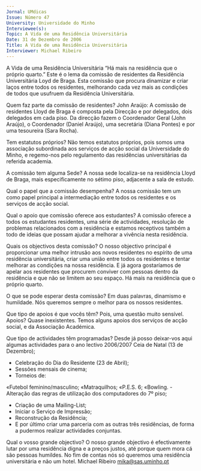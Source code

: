 ```yaml
---
Jornal: UMdicas
Issue: Número 47
University: Universidade do Minho
Interviewee(s): 
Topic: A Vida de uma Residência Universitária
Date: 31 de Dezembro de 2006
Title: A Vida de uma Residência Universitária
Interviewer: Michael Ribeiro
---
```


A Vida de uma Residência Universitária
“Há mais na residência que o próprio quarto.” Este é o lema da comissão de residentes da Residência
Universitária Loyd de Braga. Esta comissão que procura dinamizar e criar laços entre todos os residentes,
melhorando cada vez mais as condições de todos que usufruem da Residência Universitária.

Quem faz parte da comissão de
residentes?
John Araújo: A comissão de residentes Lloyd
de Braga é composta pela Direcção e por
delegados, dois delegados em cada piso. Da
direcção fazem o Coordenador Geral (John
Araújo), o Coordenador (Daniel Araújo), uma
secretária (Diana Pontes) e por uma
tesoureira (Sara Rocha).

Tem estatutos próprios?
Não temos estatutos próprios, pois somos
uma associação subordinada aos serviços de
acção social da Universidade do Minho, e
regemo-nos pelo regulamento das
residências universitárias da referida
academia.

A comissão tem alguma Sede?
A nossa sede localiza-se na residência Lloyd
de Braga, mais especificamente no sétimo
piso, adjacente a sala de estudo.

Qual o papel que a comissão
desempenha?
A nossa comissão tem um como papel
principal a intermediação entre todos os
residentes e os serviços de acção social.

Qual o apoio que comissão oferece aos
estudantes?
A comissão oferece a todos os estudantes
residentes, uma série de actividades,
resolução de problemas relacionados com a
residência e estamos receptivos também a
todo de ideias que possam ajudar a melhorar
a vivência nesta residência.

Quais os objectivos desta comissão?
O nosso objectivo principal é proporcionar
uma melhor intrusão aos novos residentes no
espírito de uma residência universitária, criar
uma união entre todos os residentes e tentar
melhorar as condições na nossa residência. E
já agora gostaríamos de apelar aos
residentes que procurem conviver com
pessoas dentro da residência e que não se
limitem ao seu espaço. Há mais na residência
que o próprio quarto.

O que se pode esperar desta comissão?
Em duas palavras, dinamismo e humildade.
Nós queremos sempre o melhor para os
nossos residentes.

Que tipo de apoios é que vocês têm?
Pois, uma questão muito sensível. Apoios?
Quase inexistentes. Temos alguns apoios dos
serviços de acção social, e da Associação
Académica.

Que tipo de actividades têm
programadas?
Desde já posso deixar-vos aqui algumas
actividades para o ano lectivo 2006/2007 Ceia de Natal (13 de Dezembro);
- Celebração do Dia do Residente (23 de
Abril);
- Sessões mensais de cinema;
- Torneios de:

«Futebol feminino/masculino;
«Matraquilhos;
«P.E.S. 6;
«Bowling.
-Alteração das regras de utilização dos
computadores do 7º piso;
- Criação de uma Mailing-List;
- Iniciar o Serviço de Impressão;
- Reconstrução da Residência;
- E por último criar uma parceria com as outras
três residências, de forma a pudermos
realizar actividades conjuntas.

Qual o vosso grande objectivo?
O nosso grande objectivo é efectivamente
lutar por uma residência digna e a preços
justos, até porque quem mora cá são pessoas
humildes. No fim de contas nós só queremos
uma residência universitária e não um hotel.
Michael Ribeiro
mika@sas.uminho.pt